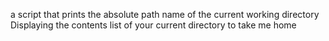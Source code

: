a script that prints the absolute path name of the current working directory
Displaying the contents list of your current directory
to take me home
